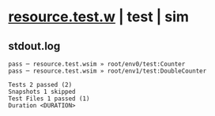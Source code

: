 # [resource.test.w](../../../../../../examples/tests/sdk_tests/resource/resource.test.w) | test | sim

## stdout.log
```log
pass ─ resource.test.wsim » root/env0/test:Counter      
pass ─ resource.test.wsim » root/env1/test:DoubleCounter

Tests 2 passed (2)
Snapshots 1 skipped
Test Files 1 passed (1)
Duration <DURATION>
```


